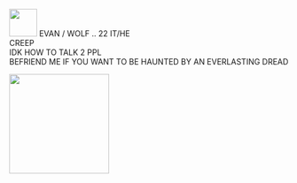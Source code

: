  <img src="https://gifcity.carrd.co/assets/images/gallery01/daa2513e.gif?v=47652796" width="50"> EVAN / WOLF .. 22  IT/HE
 <br/>
CREEP <br/> IDK HOW TO TALK 2 PPL <br/> BEFRIEND ME IF YOU WANT TO BE HAUNTED BY AN EVERLASTING DREAD

 <img src="https://blinkies.cafe/b/blinkiesCafe-Sb.gif" width="180">
